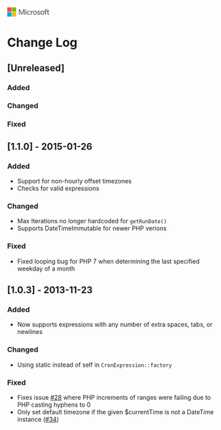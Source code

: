 ![](./media/solutions-microsoft-logo-small.png)
# Change Log

## [Unreleased]
### Added
### Changed
### Fixed

## [1.1.0] - 2015-01-26
### Added
- Support for non-hourly offset timezones 
- Checks for valid expressions
### Changed
- Max Iterations no longer hardcoded for `getRunDate()`
- Supports DateTimeImmutable for newer PHP verions
### Fixed
- Fixed looping bug for PHP 7 when determining the last specified weekday of a month

## [1.0.3] - 2013-11-23
### Added
- Now supports expressions with any number of extra spaces, tabs, or newlines

### Changed
- Using static instead of self in `CronExpression::factory`

### Fixed
- Fixes issue [#28](https://github.com/mtdowling/cron-expression/issues/28) where PHP increments of ranges were failing due to PHP casting hyphens to 0
- Only set default timezone if the given $currentTime is not a DateTime instance ([#34](https://github.com/mtdowling/cron-expression/issues/34))